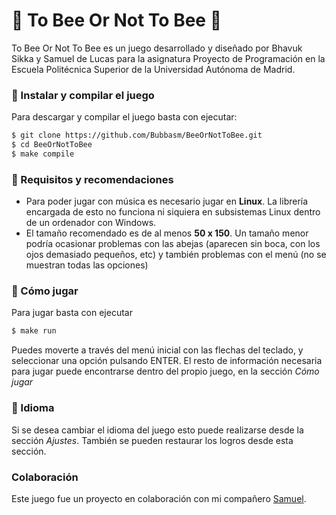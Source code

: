 # 🐝 To Bee Or Not To Bee  🐝

To Bee Or Not To Bee es un juego desarrollado y diseñado por Bhavuk Sikka y Samuel de Lucas para la asignatura Proyecto de Programación en la Escuela Politécnica Superior de la Universidad Autónoma de Madrid.

### 🐝 Instalar y compilar el juego
Para descargar y compilar el juego basta con ejecutar:
```sh
$ git clone https://github.com/Bubbasm/BeeOrNotToBee.git
$ cd BeeOrNotToBee
$ make compile
```

### 🐝 Requisitos y recomendaciones

- Para poder jugar con música es necesario jugar en **Linux**. La librería encargada de esto no funciona ni siquiera en subsistemas Linux dentro de un ordenador con Windows.
- El tamaño recomendado es de al menos **50 x 150**. Un tamaño menor podría ocasionar problemas con las abejas (aparecen sin boca, con los ojos demasiado pequeños, etc) y también problemas con el menú (no se muestran todas las opciones)

### 🐝 Cómo jugar

Para jugar basta con ejecutar
```sh
$ make run
```
Puedes moverte a través del menú inicial con las flechas del teclado, y seleccionar una opción pulsando ENTER.
El resto de información necesaria para jugar puede encontrarse dentro del propio juego, en la sección *Cómo jugar*

### 🐝 Idioma

Si se desea cambiar el idioma del juego esto puede realizarse desde la sección *Ajustes*. También se pueden restaurar los logros desde esta sección.

### Colaboración

Este juego fue un proyecto en colaboración con mi compañero [Samuel](https://github.com/samu-delucas).
